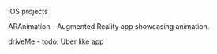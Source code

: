iOS projects

ARAnimation - Augmented Reality app showcasing animation.

driveMe - todo: Uber like app
